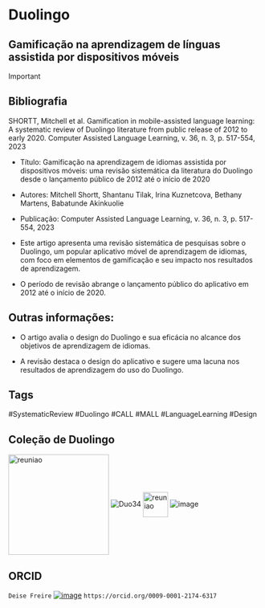# Duolingo 

## Gamificação na aprendizagem de línguas assistida por dispositivos móveis 

> [!IMPORTANT]
>
> 
> ## Bibliografia
>
> SHORTT, Mitchell et al. Gamification in mobile-assisted language learning: A systematic review of Duolingo literature from public release of 2012 to early 2020.
> Computer Assisted Language Learning, v. 36, n. 3, p. 517-554, 2023

* Título: Gamificação na aprendizagem de idiomas assistida por dispositivos móveis: uma revisão sistemática da literatura do Duolingo desde o lançamento público de 2012 até o início de 2020

* Autores: Mitchell Shortt, Shantanu Tilak, Irina Kuznetcova, Bethany Martens, Babatunde Akinkuolie

* Publicação: Computer Assisted Language Learning, v. 36, n. 3, p. 517-554, 2023

* Este artigo apresenta uma revisão sistemática de pesquisas sobre o Duolingo, um popular aplicativo móvel de aprendizagem de idiomas, com foco em elementos de gamificação e seu impacto nos resultados de aprendizagem. 

* O período de revisão abrange o lançamento público do aplicativo em 2012 até o início de 2020.

## Outras informações:

* O artigo avalia o design do Duolingo e sua eficácia no alcance dos objetivos de aprendizagem de idiomas.

* A revisão destaca o design do aplicativo e sugere uma lacuna nos resultados de aprendizagem do uso do Duolingo.

## Tags

#SystematicReview #Duolingo #CALL #MALL #LanguageLearning #Design

## Coleção de Duolingo

<img src="https://github.com/DeiseFreire/duolingo_idiomas_gamificacao/assets/51007898/cf245ca9-30ce-4857-8241-a2898a282302" alt="reuniao" min-width="100px" 
 max-width="100px" width="200px" align="center"> ![Duo34](https://i.imgur.com/9TuqFhM.png) <img src="https://github.com/DeiseFreire/duolingo_idiomas_gamificacao/assets/51007898/973af551-24e3-45f2-89f7-c10761730af3" alt="reuniao" min-width="50px" max-width="50px" width="50px" align="center"> ![image](https://github.com/DeiseFreire/duolingo_idiomas_gamificacao/assets/51007898/85bbaf84-9c5e-403a-af07-48f7c729fc4a)

## ORCID

`Deise Freire` [![image](https://github.com/DeiseFreire/duolingo_idiomas_gamificacao/assets/51007898/1f5aa878-c5ac-4f60-8478-d31ec52fe38b)](https://orcid.org/my-orcid?orcid=0009-0001-2174-6317) `https://orcid.org/0009-0001-2174-6317`
